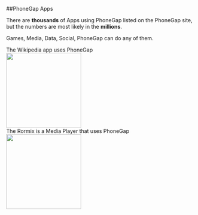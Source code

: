 ##PhoneGap Apps

There are **thousands** of Apps using PhoneGap listed on the PhoneGap site, but the numbers are most likely in the **millions**.

Games, Media, Data, Social, PhoneGap can do any of them. 

<div class="row">
    <div class="col-xs-9 col-sm-6 col-md-6">
        The Wikipedia app uses PhoneGap<br>
        <img src="https://lh3.ggpht.com/qhpfFQFd5YuLzT5d9jUCI69dMeLlW6XewLsgZ0l06D92M0SmvsMKSMd_YY1Xc9K1GyU=w300" height="200">
    </div>
        The Rormix is a Media Player that uses PhoneGap<br>
    <div class="col-xs-9 col-sm-6 col-md-6"><img src="http://thetechowl.com/wp-content/uploads/sites/8/2013/12/954c0f87677f858a9e579543930b86bd.png" height="200"></div>
</div>